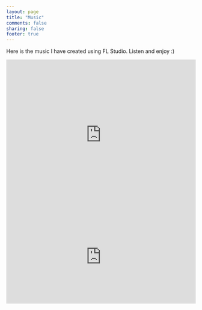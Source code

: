 ```yaml
---
layout: page
title: "Music"
comments: false
sharing: false
footer: true
---
```


Here is the music I have created using FL Studio. Listen and enjoy :)

<iframe width="100%" height="400" scrolling="no" frameborder="no" src="https://w.soundcloud.com/player/?url=http%3A%2F%2Fapi.soundcloud.com%2Fplaylists%2F2441571&amp;color=ff6600&amp;auto_play=false&amp;show_artwork=false"></iframe>

<iframe width="100%" height="250" scrolling="no" frameborder="no" src="https://w.soundcloud.com/player/?url=http%3A%2F%2Fapi.soundcloud.com%2Fplaylists%2F2444120&amp;color=ff6600&amp;auto_play=false&amp;show_artwork=false"></iframe>